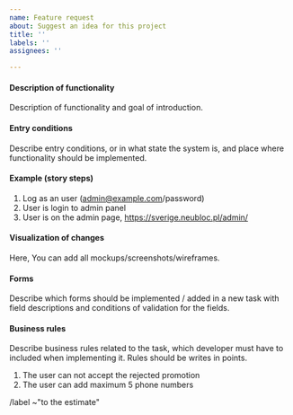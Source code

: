 ```yaml
---
name: Feature request
about: Suggest an idea for this project
title: ''
labels: ''
assignees: ''

---
```


#### Description of functionality

Description of functionality and goal of introduction.

#### Entry conditions

Describe entry conditions, or in what state the system is, and place where functionality should be implemented.

#### Example (story steps)

1. Log as an user (admin@example.com/password)
2. User is login to admin panel
3. User is on the admin page, https://sverige.neubloc.pl/admin/

#### Visualization of changes

Here, You can add all mockups/screenshots/wireframes.

#### Forms

Describe which forms should be implemented / added in a new task
with field descriptions and conditions of validation for the fields.

#### Business rules

Describe business rules related to the task, which developer must have to
included when implementing it. Rules should be writes in points.

1. The user can not accept the rejected promotion
2. The user can add maximum 5 phone numbers

/label ~"to the estimate"
